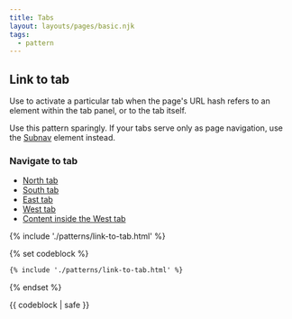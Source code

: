 ```yaml
---
title: Tabs
layout: layouts/pages/basic.njk
tags:
  - pattern
---
```


<script type="module">
  import '@rhds/elements/rh-tabs/rh-tabs.js';
  import '@rhds/elements/rh-code-block/rh-code-block.js';
  import '@rhds/elements/rh-button/rh-button.js';
  import '@rhds/elements/lib/elements/rh-context-picker/rh-context-picker.js';
</script>


## Link to tab

Use to activate a particular tab when the page's URL hash refers to an element
within the tab panel, or to the tab itself.

<rh-alert state="warning">

Use this pattern sparingly. If your tabs serve only as page navigation,
use the [Subnav](/elements/subnavigation) element instead.

</rh-alert>

<nav id="simulate-nav" aria-labelledby="simulate-nav-heading">
  <h3 id="simulate-nav-heading">Navigate to tab</h3>
  <ul>
    <li><a href="#north">North tab</a></li>
    <li><a href="#south">South tab</a></li>
    <li><a href="#east">East tab</a></li>
    <li><a href="#west">West tab</a></li>
    <li><a href="#best">Content inside the West tab</a></li>
  </ul>
</nav>

{% include './patterns/link-to-tab.html' %}

{% set codeblock %}

```html
{% include './patterns/link-to-tab.html' %}
```

{% endset %}

<rh-code-block actions="copy">{{ codeblock | safe }}</rh-code-block>

[element]: /elements/tabs
[css-props]: /elements/tabs/code/#css-custom-properties

